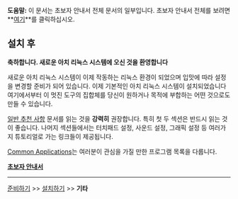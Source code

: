 **도움말:** 이 문서는 초보자 안내서 전체 문서의 일부입니다. 초보자 안내서 전체를 보려면 **[여기](/index.php/Beginners%27_Guide_(%ED%95%9C%EA%B5%AD%EC%96%B4) "Beginners' Guide (한국어)")**를 클릭하십시오.

## 설치 후

**축하합니다. 새로운 아치 리눅스 시스템에 오신 것을 환영합니다**

새로운 아치 리눅스 시스템이 이제 작동하는 리눅스 환경이 되었으며 입맛에 따라 설정을 변경할 준비가 되어 있습니다. 이제 기본적인 아치 리눅스 시스템이 설치되었습니다 여기에서부터 이 멋진 도구의 집합체를 당신이 원하거나 목적에 부합하는 어떤 것으로도 만들 수 있습니다.

[일반 추천 사항](/index.php/General_Recommendations_(%ED%95%9C%EA%B5%AD%EC%96%B4) "General Recommendations (한국어)") 문서를 읽는 것을 **강력히** 권장합니다. 특히 첫 두 섹션은 반드시 읽는 것이 좋습니다. 나머지 섹션들에서는 터치패드 설정, 사운드 설정, 그래픽 설정 등 여러가지 튜토리얼로 가는 링크들이 제공됩니다.

[Common Applications](/index.php/Common_Applications "Common Applications")는 여러분이 관심을 가질 만한 프로그램 목록을 다룹니다.

**[초보자 안내서](/index.php/Beginners%27_Guide_(%ED%95%9C%EA%B5%AD%EC%96%B4) "Beginners' Guide (한국어)")**

* * *

[준비하기](/index.php/Beginners%27_Guide/Preparation_(%ED%95%9C%EA%B5%AD%EC%96%B4) "Beginners' Guide/Preparation (한국어)") >> [설치하기](/index.php/Beginners%27_Guide/Installation_(%ED%95%9C%EA%B5%AD%EC%96%B4) "Beginners' Guide/Installation (한국어)") >> **기타**